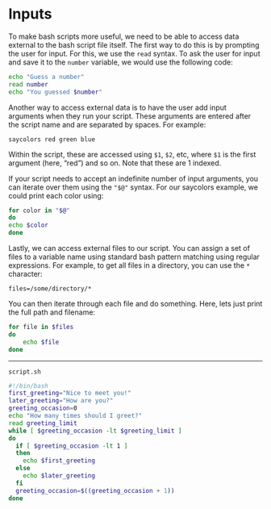 # Inputs

To make bash scripts more useful, we need to be able to access data external to the bash script file itself. The first way to do this is by prompting the user for input. For this, we use the `read` syntax. To ask the user for input and save it to the `number` variable, we would use the following code:

```bash
echo "Guess a number"
read number
echo "You guessed $number"
```

Another way to access external data is to have the user add input arguments when they run your script. These arguments are entered after the script name and are separated by spaces. For example:

`saycolors red green blue`

Within the script, these are accessed using `$1`, `$2`, etc, where `$1` is the first argument (here, “red”) and so on. Note that these are 1 indexed.

If your script needs to accept an indefinite number of input arguments, you can iterate over them using the `"$@"` syntax. For our saycolors example, we could print each color using:

```bash
for color in "$@"
do
echo $color
done
```

Lastly, we can access external files to our script. You can assign a set of files to a variable name using standard bash pattern matching using regular expressions. For example, to get all files in a directory, you can use the `*` character:

`files=/some/directory/*`

You can then iterate through each file and do something. Here, lets just print the full path and filename:

```bash
for file in $files
do
    echo $file
done
```

---

`script.sh`

```bash
#!/bin/bash
first_greeting="Nice to meet you!"
later_greeting="How are you?"
greeting_occasion=0
echo "How many times should I greet?"
read greeting_limit
while [ $greeting_occasion -lt $greeting_limit ]
do
  if [ $greeting_occasion -lt 1 ]
  then
    echo $first_greeting
  else
    echo $later_greeting
  fi
  greeting_occasion=$((greeting_occasion + 1))
done
```

